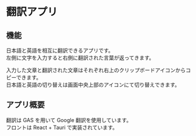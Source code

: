 # 翻訳アプリ

## 機能

日本語と英語を相互に翻訳できるアプリです。  
左側に文字を入力すると右側に翻訳された言葉が返ってきます。

入力した文章と翻訳された文章はそれぞれ右上のクリップボードアイコンからコピーできます。  
日本語と英語の切り替えは画面中央上部のアイコンにて切り替えできます。

## アプリ概要

翻訳は GAS を用いて Google 翻訳を使用しています。  
フロントは React + Tauri で実装されています。

